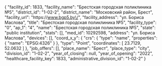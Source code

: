 {
    "facility_id": 1833,
    "facility_name": "Брестская городская поликлиника №5",
    "district_id": "1-02-2",
    "district_name": "Московский район, Брест",
    "facility_url": "https:\/\/www.bgp5.by\/",
    "facility_address": "ул. Бориса Маслова",
    "title": "Брестская городская поликлиника №5",
    "facility_type": "0",
    "ap_1": "4",
    "name": "Брестская городская поликлиника №5",
    "state": "public institution",
    "stats": [],
    "med_id": 10292598,
    "address": "ул. Бориса Маслова",
    "devices": [],
    "coord_x_y": {
        "crs": {
            "type": "name",
            "properties": {
                "name": "EPSG:4326"
            }
        },
        "type": "Point",
        "coordinates": [
            23.7129,
            52.0632
        ]
    },
    "job_offers": [],
    "place_name": "Брест",
    "place_type": "city",
    "division_id": "1-02-2",
    "year_of_closing": null,
    "year_of_opening": "2022",
    "healthcare_facility_key": 1833,
    "administrative_division_id": "1-02-2"
}